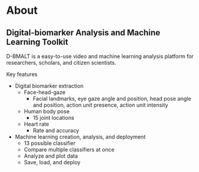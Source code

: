 # About

## Digital-biomarker Analysis and Machine Learning Toolkit
D-BMALT is a easy-to-use video and machine learning analysis platform for researchers, scholars, and citizen scientists.

Key features
- Digital biomarker extraction
   - Face-head-gaze 
      - Facial landmarks, eye gaze angle and position, head pose angle and position, action unit presence, action unit intensity
   - Human body pose 
      - 15 joint locations 
   - Heart rate 
      - Rate and accuracy 
- Machine learning creation, analysis, and deployment 
   - 13 possible classifier 
   - Compare multiple classifiers at once
   - Analyze and plot data
   - Save, load, and deploy 
